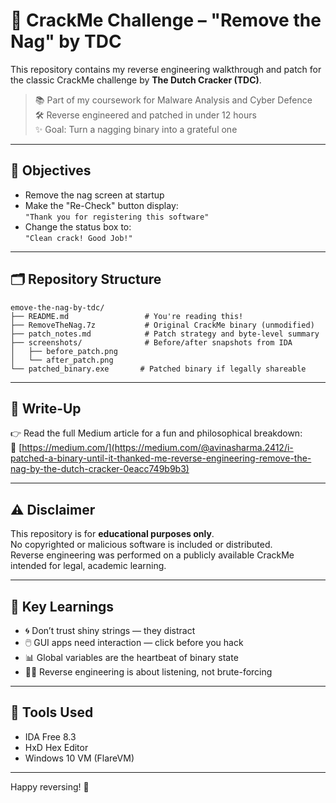 # 🧠 CrackMe Challenge – "Remove the Nag" by TDC

This repository contains my reverse engineering walkthrough and patch for the classic CrackMe challenge by **The Dutch Cracker (TDC)**.

> 📚 Part of my coursework for Malware Analysis and Cyber Defence  
> 🛠️ Reverse engineered and patched in under 12 hours  
> ✨ Goal: Turn a nagging binary into a grateful one

---

## 🎯 Objectives

- Remove the nag screen at startup  
- Make the "Re-Check" button display:  
  `"Thank you for registering this software"`  
- Change the status box to:  
  `"Clean crack! Good Job!"`

---

## 🗂️ Repository Structure

```text
emove-the-nag-by-tdc/
├── README.md                 # You're reading this!
├── RemoveTheNag.7z           # Original CrackMe binary (unmodified)
├── patch_notes.md            # Patch strategy and byte-level summary
├── screenshots/              # Before/after snapshots from IDA
│   ├── before_patch.png
│   └── after_patch.png
└── patched_binary.exe       # Patched binary if legally shareable
```

---

## 📖 Write-Up

👉 Read the full Medium article for a fun and philosophical breakdown:  
🔗 [https://medium.com/](https://medium.com/@avinasharma.2412/i-patched-a-binary-until-it-thanked-me-reverse-engineering-remove-the-nag-by-the-dutch-cracker-0eacc749b9b3)


---

## ⚠️ Disclaimer

This repository is for **educational purposes only**.  
No copyrighted or malicious software is included or distributed.  
Reverse engineering was performed on a publicly available CrackMe intended for legal, academic learning.

---

## 🧠 Key Learnings

- 🌀 Don’t trust shiny strings — they distract
- 🖱️ GUI apps need interaction — click before you hack
- 📊 Global variables are the heartbeat of binary state
- 🧘‍♂️ Reverse engineering is about listening, not brute-forcing

---

## 🧰 Tools Used

- IDA Free 8.3
- HxD Hex Editor
- Windows 10 VM (FlareVM)

---

Happy reversing! 🎯
